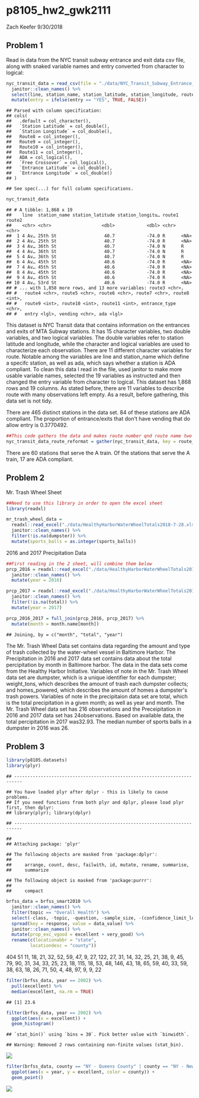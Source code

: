 p8105\_hw2\_gwk2111
================
Zach Keefer
9/30/2018

Problem 1
---------

Read in data from the NYC transit subway entrance and exit data csv file, along with snaked variable names and entry converted from character to logical:

``` r
nyc_transit_data = read_csv(file = "./data/NYC_Transit_Subway_Entrance_And_Exit_Data.csv") %>% 
  janitor::clean_names() %>% 
  select(line, station_name, station_latitude, station_longitude, route1:route11, entrance_type, entry, vending, ada) %>% 
  mutate(entry = ifelse(entry == "YES", TRUE, FALSE))
```

    ## Parsed with column specification:
    ## cols(
    ##   .default = col_character(),
    ##   `Station Latitude` = col_double(),
    ##   `Station Longitude` = col_double(),
    ##   Route8 = col_integer(),
    ##   Route9 = col_integer(),
    ##   Route10 = col_integer(),
    ##   Route11 = col_integer(),
    ##   ADA = col_logical(),
    ##   `Free Crossover` = col_logical(),
    ##   `Entrance Latitude` = col_double(),
    ##   `Entrance Longitude` = col_double()
    ## )

    ## See spec(...) for full column specifications.

``` r
nyc_transit_data
```

    ## # A tibble: 1,868 x 19
    ##    line  station_name station_latitude station_longitu… route1 route2
    ##    <chr> <chr>                   <dbl>            <dbl> <chr>  <chr> 
    ##  1 4 Av… 25th St                  40.7            -74.0 R      <NA>  
    ##  2 4 Av… 25th St                  40.7            -74.0 R      <NA>  
    ##  3 4 Av… 36th St                  40.7            -74.0 N      R     
    ##  4 4 Av… 36th St                  40.7            -74.0 N      R     
    ##  5 4 Av… 36th St                  40.7            -74.0 N      R     
    ##  6 4 Av… 45th St                  40.6            -74.0 R      <NA>  
    ##  7 4 Av… 45th St                  40.6            -74.0 R      <NA>  
    ##  8 4 Av… 45th St                  40.6            -74.0 R      <NA>  
    ##  9 4 Av… 45th St                  40.6            -74.0 R      <NA>  
    ## 10 4 Av… 53rd St                  40.6            -74.0 R      <NA>  
    ## # ... with 1,858 more rows, and 13 more variables: route3 <chr>,
    ## #   route4 <chr>, route5 <chr>, route6 <chr>, route7 <chr>, route8 <int>,
    ## #   route9 <int>, route10 <int>, route11 <int>, entrance_type <chr>,
    ## #   entry <lgl>, vending <chr>, ada <lgl>

This dataset is NYC Transit data that contains information on the entrances and exits of MTA Subway stations. It has 15 character variables, two double variables, and two logical variables. The double variables refer to station latitude and longitude, while the character and logical variables are used to characterize each observation. There are 11 different character variables for route. Notable among the variables are line and station\_name which define a specifc station, as well as ada, which says whether a station is ADA compliant. To clean this data I read in the file, used janitor to make more usable variable names, selected the 19 variables as instructed and then changed the entry variable from character to logical. This dataset has 1,868 rows and 19 columns. As stated before, there are 11 variables to describe route with many observations left empty. As a result, before gathering, this data set is not tidy.

There are 465 distinct stations in the data set. 84 of these stations are ADA compliant. The proportion of entrance/exits that don't have vending that do allow entry is 0.3770492.

``` r
##This code gathers the data and makes route number qnd route name two distinct variable, as opposed to having 11 route variables.
nyc_transit_data_route_reformat = gather(nyc_transit_data, key = route_number, value = route_name, route1:route11)
```

There are 60 stations that serve the A train. Of the stations that serve the A train, 17 are ADA compliant.

Problem 2
---------

Mr. Trash Wheel Sheet

``` r
##Need to use this library in order to open the excel sheet
library(readxl)

mr_trash_wheel_data = 
  readxl::read_excel("./data/HealthyHarborWaterWheelTotals2018-7-28.xlsx", sheet = "Mr. Trash Wheel", range = "A2:N258") %>% 
  janitor::clean_names() %>% 
  filter(!is.na(dumpster)) %>% 
  mutate(sports_balls = as.integer(sports_balls)) 
```

2016 and 2017 Precipitation Data

``` r
##First reading in the 2 sheet, will combine them below
prcp_2016 = readxl::read_excel("./data/HealthyHarborWaterWheelTotals2018-7-28.xlsx", sheet = "2016 Precipitation", range = "A2:B14") %>% 
  janitor::clean_names() %>%
  mutate(year = 2016)

prcp_2017 = readxl::read_excel("./data/HealthyHarborWaterWheelTotals2018-7-28.xlsx", sheet = "2017 Precipitation", range = "A2:B14") %>% 
  janitor::clean_names() %>%
  filter(!is.na(total)) %>% 
  mutate(year = 2017)

prcp_2016_2017 = full_join(prcp_2016, prcp_2017) %>% 
  mutate(month = month.name[month])
```

    ## Joining, by = c("month", "total", "year")

The Mr. Trash Wheel Data set contains data regarding the amount and type of trash collected by the water-wheel vessel in Baltimore Harbor. The Precipitation in 2016 and 2017 data set contains data about the total percipitation by month in Baltimore harbor. The data in the data sets come from the Healthy Harbor Initiative. Variables of note in the Mr. Trash Wheel data set are dumpster, which is a unique identifier for each dumpster; weight\_tons, which describes the amount of trash each dumpster collects; and homes\_powered, which describes the amount of homes a dumpster's trash powers. Variables of note in the precipitaion data set are total, which is the total precipitation in a given month; as well as year and month. The Mr. Trash Wheel data set has 216 observations and the Preceipitation in 2016 and 2017 data set has 24observations.
Based on available data, the total percipitation in 2017 was32.93. The median number of sports balls in a dumpster in 2016 was 26.

Problem 3
---------

``` r
library(p8105.datasets)
library(plyr)
```

    ## -------------------------------------------------------------------------

    ## You have loaded plyr after dplyr - this is likely to cause problems.
    ## If you need functions from both plyr and dplyr, please load plyr first, then dplyr:
    ## library(plyr); library(dplyr)

    ## -------------------------------------------------------------------------

    ## 
    ## Attaching package: 'plyr'

    ## The following objects are masked from 'package:dplyr':
    ## 
    ##     arrange, count, desc, failwith, id, mutate, rename, summarise,
    ##     summarize

    ## The following object is masked from 'package:purrr':
    ## 
    ##     compact

``` r
brfss_data = brfss_smart2010 %>% 
  janitor::clean_names() %>%
  filter(topic == "Overall Health") %>% 
  select(-class, -topic, -question, -sample_size, -(confidence_limit_low:geo_location)) %>% 
  spread(key = response, value = data_value) %>% 
  janitor::clean_names() %>% 
  mutate(prop_exc_vgood = excellent + very_good) %>% 
  rename(c(locationabbr = "state",
         locationdesc = "county"))
```

404 51 11, 18, 21, 32, 52, 59, 47, 9, 27, 122, 27, 31, 14, 32, 25, 21, 38, 9, 45, 79, 90, 31, 34, 33, 25, 23, 18, 115, 18, 53, 48, 146, 43, 18, 65, 59, 40, 33, 59, 38, 63, 18, 26, 71, 50, 4, 48, 97, 9, 9, 22

``` r
filter(brfss_data, year == 2002) %>% 
  pull(excellent) %>% 
  median(excellent, na.rm = TRUE)
```

    ## [1] 23.6

``` r
filter(brfss_data, year == 2002) %>% 
  ggplot(aes(x = excellent)) +
  geom_histogram()
```

    ## `stat_bin()` using `bins = 30`. Pick better value with `binwidth`.

    ## Warning: Removed 2 rows containing non-finite values (stat_bin).

![](p8105_hw2_gwk2111_files/figure-markdown_github/unnamed-chunk-6-1.png)

``` r
filter(brfss_data, county == "NY - Queens County" | county == "NY - New York County") %>% 
  ggplot(aes(x = year, y = excellent, color = county)) +
  geom_point()
```

![](p8105_hw2_gwk2111_files/figure-markdown_github/unnamed-chunk-6-2.png)
